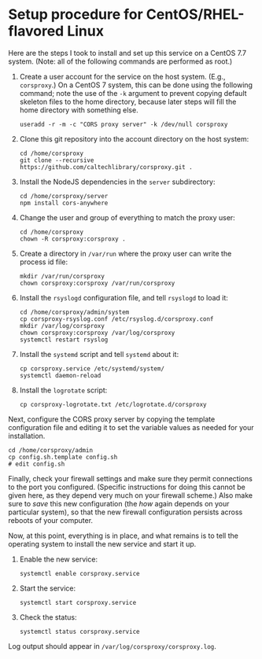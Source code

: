 Setup procedure for CentOS/RHEL-flavored Linux
==============================================

Here are the steps I took to install and set up this service on a CentOS 7.7 system.  (Note: all of the following commands are performed as root.)

1. Create a user account for the service on the host system.  (E.g., `corsproxy`.) On a CentOS 7 system, this can be done using the following command; note the use of the `-k` argument to prevent copying default skeleton files to the home directory, because later steps will fill the home directory with something else.

    ``` shell
    useradd -r -m -c "CORS proxy server" -k /dev/null corsproxy
    ```

2. Clone this git repository into the account directory on the host system:

    ``` shell
    cd /home/corsproxy
    git clone --recursive https://github.com/caltechlibrary/corsproxy.git .
    ```

3. Install the NodeJS dependencies in the `server` subdirectory:

    ``` shell
    cd /home/corsproxy/server
    npm install cors-anywhere
    ```

4. Change the user and group of everything to match the proxy user:

    ``` shell
    cd /home/corsproxy
    chown -R corsproxy:corsproxy .
    ```

5. Create a directory in `/var/run` where the proxy user can write the process id file:

    ``` shell
    mkdir /var/run/corsproxy
    chown corsproxy:corsproxy /var/run/corsproxy
    ```

6. Install the `rsyslogd` configuration file, and tell `rsyslogd` to load it:

    ``` shell
    cd /home/corsproxy/admin/system
    cp corsproxy-rsyslog.conf /etc/rsyslog.d/corsproxy.conf
    mkdir /var/log/corsproxy
    chown corsproxy:corsproxy /var/log/corsproxy
    systemctl restart rsyslog
    ```

7. Install the `systemd` script and tell `systemd` about it:

    ``` shell
    cp corsproxy.service /etc/systemd/system/
    systemctl daemon-reload
    ```

8. Install the `logrotate` script:

    ``` shell
    cp corsproxy-logrotate.txt /etc/logrotate.d/corsproxy
    ```

Next, configure the CORS proxy server by copying the template configuration file and editing it to set the variable values as needed for your installation.

   ``` shell
   cd /home/corsproxy/admin
   cp config.sh.template config.sh
   # edit config.sh
   ```

Finally, check your firewall settings and make sure they permit connections to the port you configured.  (Specific instructions for doing this cannot be given here, as they depend very much on your firewall scheme.)  Also make sure to _save_ this new configuration (the _how_ again depends on your particular system), so that the new firewall configuration persists across reboots of your computer.

Now, at this point, everything is in place, and what remains is to tell the operating system to install the new service and start it up.

1. Enable the new service:

    ``` shell
    systemctl enable corsproxy.service
    ```

2. Start the service:

    ``` shell
    systemctl start corsproxy.service
    ```

3. Check the status:

    ``` shell
    systemctl status corsproxy.service
    ```

Log output should appear in `/var/log/corsproxy/corsproxy.log`.
